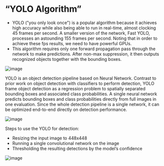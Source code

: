 # “YOLO Algorithm”
- YOLO ("you only look once") is a popular algorithm because it achieves high accuracy while also being able to run in real-time, almost clocking 45 frames per second. A smaller version of the network, Fast YOLO, processes an astounding 155 frames per second. Noting that in order to achieve these fps results, we need to have powerful GPUs.
- This algorithm requires only one forward propagation pass through the network to make predictions. After non-max suppression, it then outputs recognized objects together with the bounding boxes.



![image](https://user-images.githubusercontent.com/53750465/63397090-b724dd00-c3c9-11e9-9b40-13b7a6bce413.png)




YOLO is an object detection pipeline based on Neural Network. Contrast to prior work on object detection with classifiers to perform detection, YOLO frame object detection as a regression problem to spatially separated bounding boxes and associated class probabilities. A single neural network predicts bounding boxes and class probabilities directly from full images in one evaluation. Since the whole detection pipeline is a single network, it can be optimized end-to-end directly on detection performance.



![image](https://user-images.githubusercontent.com/53750465/63397117-d0c62480-c3c9-11e9-9afe-e920b2e7e360.png)



Steps to use the YOLO for detection:
- Resizing the input image to 448x448
- Running a single convolutional network on the image
- Thresholding the resulting detections by the model’s confidence


![image](https://user-images.githubusercontent.com/53750465/63397130-e0de0400-c3c9-11e9-8d0a-e6c02f05cf2e.png)

